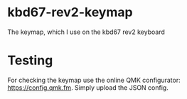 # kbd67-rev2-keymap
The keymap, which I use on the kbd67 rev2 keyboard 

# Testing
For checking the keymap use the online QMK configurator: https://config.qmk.fm. Simply upload the JSON config.
